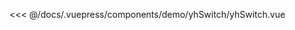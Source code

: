 <baseComponent-codeBox title="基本用法"
  description="表示两种相互对立的状态间的切换，多用于触发「开/关」。"
  onlineLink="https://codepen.io/1011yh/pen/KjEOWO">
  <demo-yhSwitch-yhSwitch></demo-yhSwitch-yhSwitch>
  <!-- 这里直接设置 引入的展示代码 ；注意引入代码一定不能缩进！！！否则不能生效！-->
  
  <highlight-code slot="codeText" lang="vue">
<<< @/docs/.vuepress/components/demo/yhSwitch/yhSwitch.vue
  </highlight-code>
</baseComponent-codeBox>

<baseComponent-apiTable title="Attributes" :tableBody="tableBody" :tableHead="tableHead">
</baseComponent-apiTable>

<baseComponent-apiTable title="Slot" :tableBody="tableBody2" :tableHead="tableHead2">
</baseComponent-apiTable>

<script>
  export default {
    data() {
      return {
        //表头为字符串，写法和md一样，中间以`|`间隔就行
        tableHead: `参数 | 说明 | 类型 | 可选值 | 默认值`,
        //表格数据为数组，其中每一项为字符串，代表每一行要展示的数据，写法也和md一样，中间以`|`间隔就行
        tableBody: [
          `visible | 是否显示 Dialog，支持 .sync 修饰符 | boolean |- | false`,
          `top | Dialog CSS 中的 margin-top 值 | string | - | 15vh`,
          `width | Dialog 的宽度 | string | - |50%`,
          `title | Dialog 的标题 | string | - | -`,
          `fullscreen | 是否为全屏 Dialog | boolean | - |false`,
        ],

        tableHead2: `name | 说明 `,
        //表格数据为数组，其中每一项为字符串，代表每一行要展示的数据，写法也和md一样，中间以`|`间隔就行
        tableBody2: [
          `content | dialog的content区域内容`,
          `footer |	dialog的footer区域内容`
        ],
      }
    },

  }
</script>